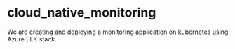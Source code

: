 # cloud_native_monitoring

We are creating and deploying a monitoring application on kubernetes using Azure ELK stack.
